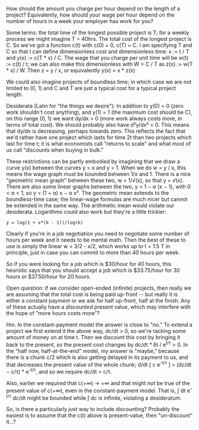 How should the amount you charge per hour depend on the length of a project? Equivalently, how should your wage per hour depend on the number of hours in a week your employer has work for you?

Some terms: the total time of the longest possible project is T; for a weekly process we might imagine T = 40hrs. The total cost of the longest project is C. So we've got a function c(t) with c(0) = 0, c(T) = C. I am specifying T and C so that I can define dimensionless cost and dimensionless time: x := t / T and y(x) := c(T * x) / C. The wage that you charge per unit time will be w(t) := c(t) / t; we can also make this dimensionless with W = C / T as z(x) := w(T * x) / W. Then z = y / x, or equivalently y(x) = x * z(x)

We could also imagine projects of boundless time; in which case we are not limited to (0, 1) and C and T are just a typical cost for a typical project length.

Desiderata (Latin for "the things we desire"): In addition to y(0) = 0 (zero work shouldn't cost anything), and y(1) = 1 (the maximum cost should be C), on this range (0, 1) we want dy/dx > 0 (more work always costs more, in terms of total cost). We should probably also have d²y/dx² < 0. This means that dy/dx is decreasing, perhaps towards zero. This reflects the fact that we'd rather have one project which lasts for time 2t than two projects which last for time t; it is what economists call "returns to scale" and what most of us call "discounts when buying in bulk."

These restrictions can be partly embodied by imagining that we draw a curve y(x) between the curves y = x and y = 1. When we do w = y / x, this means the wage graph must be bounded between 1/x and 1. There is a nice "geometric mean graph" between these two, w = 1/√(x), so that y = √(x). There are also some linear graphs between the two, y = 1 − α (x − 1), with 0 < α < 1, so y = (1 + α) x − α x². The geometric mean extends to the boundless-time case; the linear-wage formulas are much nicer but cannot be extended in the same way. The arithmetic mean would violate our desiderata. Logarithms could also work but they're a little trickier:

    y = log(1 + x*(k - 1))/log(k)

Clearly if you're in a job negotiation you need to negotiate some number of hours per week and it needs to be mental math. Then the best of these to use is simply the linear w = 3/2 - x/2, which works up to t = 1.5 T in principle, just in case you can commit to more than 40 hours per week.

So if you were looking for a job which is $30/hour for 40 hours, this heuristic says that you should accept a job which is $33.75/hour for 30 hours or $37.50/hour for 20 hours. 

Open question: if we consider open-ended (infinite) projects, then really we are assuming that the total cost is being paid up-front -- but really it is either a constant payment or we ask for half up-front, half at the finish. Any of these actually have a *discounted* present value, which may interfere with the hope of "more hours costs more"?

Hm. In the constant-payment model the answer is close to "no." To extend a project we first extend it the above way, dc/dt > 0, so we're tacking some amount of money on at time t. Then we discount this cost by bringing it back to the present, so the present cost changes by dc/dt * δt / e<sup>t/τ</sup> > 0. In the "half now, half-at-the-end" model, my answer is "maybe," because there is a chunk c/2 which is also getting delayed in its payment to us, and that decreases the present value of the whole chunk; d/dt [ c e<sup>-t/τ</sup> ] = (dc/dt − c/τ) * e<sup>-t/τ</sup>, and so we require dc/dt > c/τ.

Also, earlier we required that c(+∞) → +∞ and that might *not* be true of the present value of c(+∞), even in the constant-payment model. That is, ∫ dt e<sup>-t/τ</sup> dc/dt might be bounded while ∫ dc is infinite, violating a desideratum.

So, is there a particularly *just* way to include discounting? Probably the easiest is to assume that the c(t) above is present-value, then "un-discount" it...?